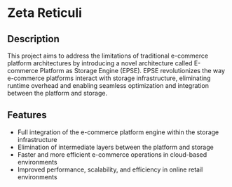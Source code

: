 # Zeta Reticuli

## Description
This project aims to address the limitations of traditional e-commerce platform architectures by introducing a novel architecture called E-commerce Platform as Storage Engine (EPSE). EPSE revolutionizes the way e-commerce platforms interact with storage infrastructure, eliminating runtime overhead and enabling seamless optimization and integration between the platform and storage.

## Features
- Full integration of the e-commerce platform engine within the storage infrastructure
- Elimination of intermediate layers between the platform and storage
- Faster and more efficient e-commerce operations in cloud-based environments
- Improved performance, scalability, and efficiency in online retail environments